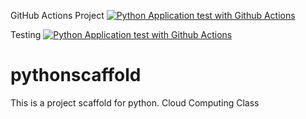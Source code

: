 GitHub Actions Project
[![Python Application test with Github Actions](https://github.com/astrawth/pythonscaffold/actions/workflows/main.yml/badge.svg)](https://github.com/astrawth/pythonscaffold/actions/workflows/main.yml)

Testing
[![Python Application test with Github Actions](https://github.com/astrawth/pythonscaffold/actions/workflows/main.yml/badge.svg)](https://github.com/astrawth/pythonscaffold/actions/workflows/main.yml)


# pythonscaffold
This is a project scaffold for python. Cloud Computing Class
